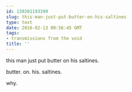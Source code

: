 ```yaml
---
id: 139201193399
slug: this-man-just-put-butter-on-his-saltines
type: text
date: 2016-02-13 00:56:45 GMT
tags:
- transmissions from the void
title: ''
---
```

this man just put butter on his saltines. 

butter. on. his. saltines. 

why.